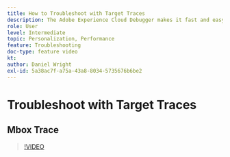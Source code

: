 ```yaml
---
title: How to Troubleshoot with Target Traces
description: The Adobe Experience Cloud Debugger makes it fast and easy to understand your Target implementation. Learn how to authenticate into the Experience Cloud and use the powerful Target Traces tool to inspect your activity and audience qualifications as well as your visitor profile.
role: User
level: Intermediate
topic: Personalization, Performance
feature: Troubleshooting
doc-type: feature video
kt:
author: Daniel Wright
exl-id: 5a38ac7f-a75a-43a8-8034-5735676b6be2
---
```

# Troubleshoot with Target Traces

## Mbox Trace

>[!VIDEO](https://video.tv.adobe.com/v/23113/?quality=12)
